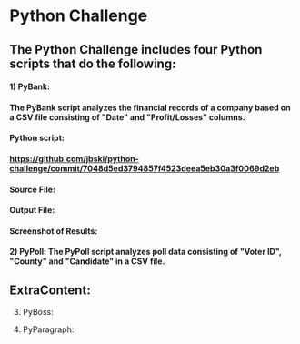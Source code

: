 # Python Challenge

## The Python Challenge includes four Python scripts that do the following:

####     1) PyBank: 
####        The PyBank script analyzes the financial records of a company based on a CSV file consisting of "Date" and "Profit/Losses" columns.
           
####        Python script:           
####        https://github.com/jbski/python-challenge/commit/7048d5ed3794857f4523deea5eb30a3f0069d2eb
           
####        Source File:
           
           
####        Output File:
           
           
####        Screenshot of Results:
           
        


           
####       2) PyPoll: The PyPoll script analyzes poll data consisting of "Voter ID", "County" and "Candidate" in a CSV file.

## ExtraContent:

3) PyBoss:


4) PyParagraph:


